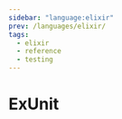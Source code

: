```yaml
---
sidebar: "language:elixir"
prev: /languages/elixir/
tags:
  - elixir
  - reference
  - testing
---
```


# ExUnit

<!--
TODO: Finish this reference
TODO: Add tutorial and link to it
TODO: Add any recipes and link to them
-->
